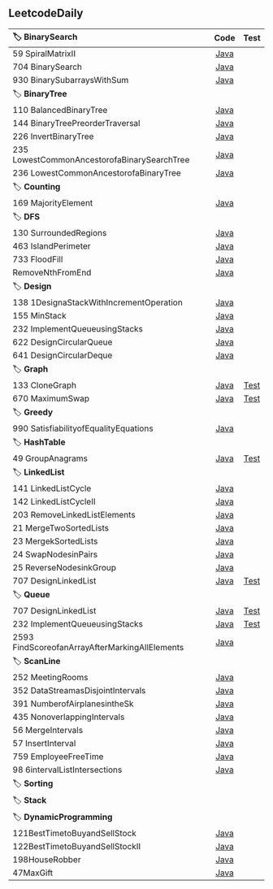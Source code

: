 ## LeetcodeDaily


| :label: **BinarySearch** | Code | Test |
| :--- | :---: | :---: |
| 59 SpiralMatrixII | [Java](https://github.com/mianmiantea2019/LeetcodeDaily/blob/main/BinarySearch/_59SpiralMatrixII.java) |  |
| 704 BinarySearch | [Java](https://github.com/mianmiantea2019/LeetcodeDaily/blob/main/BinarySearch/_704BinarySearch.java) |  |
| 930 BinarySubarraysWithSum | [Java](https://github.com/mianmiantea2019/LeetcodeDaily/blob/main/BinarySearch/_930BinarySubarraysWithSum.java) |  |
| :label: **BinaryTree** |  |  |
| 110 BalancedBinaryTree | [Java](https://github.com/mianmiantea2019/LeetcodeDaily/blob/main/BinaryTree/_110BalancedBinaryTree.java) |  |
| 144 BinaryTreePreorderTraversal | [Java](https://github.com/mianmiantea2019/LeetcodeDaily/blob/main/BinaryTree/_144BinaryTreePreorderTraversal.java) |  |
| 226 InvertBinaryTree | [Java](https://github.com/mianmiantea2019/LeetcodeDaily/blob/main/BinarySearch/_930BinarySubarraysWithSum.java) |  |
| 235 LowestCommonAncestorofaBinarySearchTree | [Java](https://github.com/mianmiantea2019/LeetcodeDaily/blob/main/BinaryTree/_226InvertBinaryTree.java) |  |
| 236 LowestCommonAncestorofaBinaryTree | [Java](https://github.com/mianmiantea2019/LeetcodeDaily/blob/main/BinaryTree/_236LowestCommonAncestorofaBinaryTree.java) |  |
| :label: **Counting** |
| 169 MajorityElement| [Java](https://github.com/mianmiantea2019/LeetcodeDaily/blob/main/Counting/_169MajorityElement.java) |  |
| :label: **DFS** | 
| 130 SurroundedRegions | [Java](https://github.com/mianmiantea2019/LeetcodeDaily/blob/main/DFS/_130SurroundedRegions.java/) |  |
| 463 IslandPerimeter | [Java](https://github.com/mianmiantea2019/LeetcodeDaily/blob/main/DFS/_17LetterCombinationsofaPhoneNumber.java/) | |
| 733 FloodFill | [Java](https://github.com/mianmiantea2019/LeetcodeDaily/blob/main/DFS/_733FloodFill.java/) |  |
| RemoveNthFromEnd | [Java](https://github.com/mianmiantea2019/LeetcodeDaily/blob/main/DFS/removeNthFromEnd.java/) | |
| :label: **Design** | 
| 138 1DesignaStackWithIncrementOperation | [Java](https://github.com/mianmiantea2019/LeetcodeDaily/blob/main/Design/_1381DesignaStackWithIncrementOperation.java/) |  |
| 155 MinStack | [Java](https://github.com/mianmiantea2019/LeetcodeDaily/blob/main/Design/_155MinStack.java/) | |
| 232 ImplementQueueusingStacks | [Java](https://github.com/mianmiantea2019/LeetcodeDaily/blob/main/Design/_232ImplementQueueusingStacks.java/) |  |
| 622 DesignCircularQueue | [Java](https://github.com/mianmiantea2019/LeetcodeDaily/blob/main/Design/_622DesignCircularQueue.java/) | |
| 641 DesignCircularDeque | [Java](https://github.com/mianmiantea2019/LeetcodeDaily/blob/main/Design/_641DesignCircularDeque.java/) | |
| :label: **Graph** | 
| 133 CloneGraph | [Java](https://github.com/mianmiantea2019/LeetcodeDaily/blob/main/Graph/_133CloneGraph.java/) |  [Test](https://github.com/mianmiantea2019/LeetcodeDaily/blob/main/Graph/_133CloneGraphTest.java) |
| 670 MaximumSwap | [Java](https://github.com/mianmiantea2019/LeetcodeDaily/blob/main/Graph/_670MaximumSwap.java/) | [Test](https://github.com/mianmiantea2019/LeetcodeDaily/blob/main/Graph/_670MaximumSwapTest.java) |
| :label: **Greedy** | 
| 990 SatisfiabilityofEqualityEquations | [Java](https://github.com/mianmiantea2019/LeetcodeDaily/blob/main/Graph/_990SatisfiabilityofEqualityEquations.java) |  |
| :label: **HashTable** | 
| 49 GroupAnagrams | [Java](https://github.com/mianmiantea2019/LeetcodeDaily/blob/main/HashTable/_49GroupAnagrams.java/) | [Test](https://github.com/mianmiantea2019/LeetcodeDaily/blob/main/HashTable/_49GroupAnagramsTest.java) |
| :label: **LinkedList** | 
| 141 LinkedListCycle | [Java](https://github.com/mianmiantea2019/LeetcodeDaily/blob/main/LinkedList/_141LinkedListCycle.java) |  |
| 142 LinkedListCycleII | [Java](https://github.com/mianmiantea2019/LeetcodeDaily/blob/main/LinkedList/_142LinkedListCycleII.java) |  |
| 203 RemoveLinkedListElements | [Java](https://github.com/mianmiantea2019/LeetcodeDaily/blob/main/LinkedList/_203RemoveLinkedListElements.java) |  |
| 21 MergeTwoSortedLists | [Java](https://github.com/mianmiantea2019/LeetcodeDaily/blob/main/LinkedList/_21MergeTwoSortedLists.java) |  |
| 23 MergekSortedLists | [Java](https://github.com/mianmiantea2019/LeetcodeDaily/blob/main/LinkedList/_23MergekSortedLists.java) |  |
| 24 SwapNodesinPairs | [Java](https://github.com/mianmiantea2019/LeetcodeDaily/blob/main/LinkedList/_24SwapNodesinPairs.java) |  |
| 25 ReverseNodesinkGroup | [Java](https://github.com/mianmiantea2019/LeetcodeDaily/blob/main/LinkedList/_25ReverseNodesinkGroup.java) |  |
| 707 DesignLinkedList | [Java](https://github.com/mianmiantea2019/LeetcodeDaily/blob/main/LinkedList/_707DesignLinkedList.java) |  [Test](https://github.com/mianmiantea2019/LeetcodeDaily/blob/main/LinkedList/_707DesignLinkedListTest.java) |
| :label: **Queue** | 
| 707 DesignLinkedList | [Java](https://github.com/mianmiantea2019/LeetcodeDaily/blob/main/LinkedList/_707DesignLinkedList.java) |  [Test](https://github.com/mianmiantea2019/LeetcodeDaily/blob/main/LinkedList/_707DesignLinkedListTest.java) |
| 232 ImplementQueueusingStacks | [Java](https://github.com/mianmiantea2019/LeetcodeDaily/blob/main/Queue/_232ImplementQueueusingStacks.java) |  [Test](https://github.com/mianmiantea2019/LeetcodeDaily/blob/main/Queue/_232ImplementQueueusingStacksTest.java) |
| 2593 FindScoreofanArrayAfterMarkingAllElements | [Java](https://github.com/mianmiantea2019/LeetcodeDaily/blob/main/Queue/_2593FindScoreofanArrayAfterMarkingAllElements.java) |   |
| :label: **ScanLine** | 
| 252 MeetingRooms | [Java](https://github.com/mianmiantea2019/LeetcodeDaily/blob/main/ScanLine/_252MeetingRooms.java) |   |
| 352 DataStreamasDisjointIntervals | [Java](https://github.com/mianmiantea2019/LeetcodeDaily/blob/main/ScanLine/_352DataStreamasDisjointIntervals.java) |   |
| 391 NumberofAirplanesintheSk | [Java](https://github.com/mianmiantea2019/LeetcodeDaily/blob/main/ScanLine/_391NumberofAirplanesintheSk.java) |   || 
| 435 NonoverlappingIntervals | [Java](https://github.com/mianmiantea2019/LeetcodeDaily/blob/main/ScanLine/_435NonoverlappingIntervals.java) |   || 
| 56 MergeIntervals | [Java](https://github.com/mianmiantea2019/LeetcodeDaily/blob/main/ScanLine/_56MergeIntervals.java) |   || |
| 57 InsertInterval | [Java](https://github.com/mianmiantea2019/LeetcodeDaily/blob/main/ScanLine/_57InsertInterval.java) |   || |
| 759 EmployeeFreeTime | [Java](https://github.com/mianmiantea2019/LeetcodeDaily/blob/main/ScanLine/_759EmployeeFreeTime.java) |   || |
| 98 6intervalListIntersections | [Java](https://github.com/mianmiantea2019/LeetcodeDaily/blob/main/ScanLine/_986intervalListIntersections.java) |   || |
| :label: **Sorting** | 
| :label: **Stack** | 
| :label: **DynamicProgramming** | 
| 121BestTimetoBuyandSellStock | [Java](https://github.com/mianmiantea2019/LeetcodeDaily/blob/main/dynamicProgramming/_121BestTimetoBuyandSellStock.java) |   || |
| 122BestTimetoBuyandSellStockII | [Java](https://github.com/mianmiantea2019/LeetcodeDaily/blob/main/dynamicProgramming/_122BestTimetoBuyandSellStockII.java) |   || |
| 198HouseRobber | [Java](https://github.com/mianmiantea2019/LeetcodeDaily/blob/main/dynamicProgramming/_198HouseRobber.java) |   || |
| 47MaxGift | [Java](https://github.com/mianmiantea2019/LeetcodeDaily/blob/main/dynamicProgramming/_47MaxGift.java) |   || |
